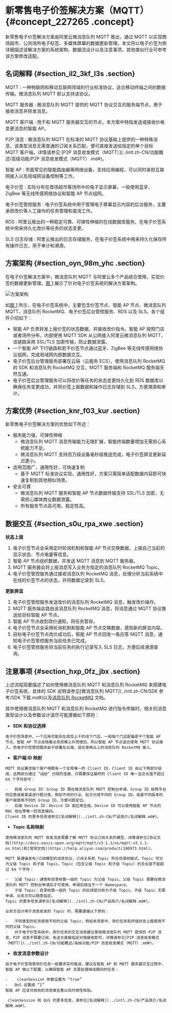 # 新零售电子价签解决方案（MQTT） {#concept_227265 .concept}

新零售电子价签解决方案由阿里云微消息队列 MQTT 推出，通过 MQTT 以实现商场超市、公共场所电子标签、多媒体屏幕的数据更新管理。本文将以电子价签为例详细描述该解决方案的系统架构、数据流设计以及注意事项，其他类似行业可参考该方案修改适配。

## 名词解释 {#section_il2_3kf_l3s .section}

 MQTT
 :   一种物联网和移动互联网领域的行业标准协议，适合移动终端之间的数据传输。微消息队列 MQTT 默认支持该协议。

  MQTT 服务器
 :    微消息队列 MQTT 提供的 MQTT 协议交互的服务端节点，用于接收消息并转发消息。

  MQTT 客户端
 :   用于和 MQTT 服务器交互的节点，本方案中特指发送或接收价格变更消息的智能 AP。

  P2P 消息
 :    微消息队列 MQTT 在标准的 MQTT 协议基础上提供的一种特殊消息，该类型消息无需普通的订阅关系匹配，便可直接发送给指定的单个目标 MQTT 客户端。详情请参见 [P2P 消息收发模式（MQTT）](../intl.zh-CN/功能概述/高级功能/P2P 消息收发模式（MQTT）.md#)。

  智能 AP
 :   市面常见的智能路由器等网络设备，支持应用编程，可以同时承担互联网接入以及局域网设备控制等工作。

  电子价签
 :   实际分布在商场超市等场所中的电子显示屏幕，一般使用蓝牙、ZigBee 等无线传感网络协议和智能 AP 节点组网。

  电子价签管控服务
 :   电子价签系统中用于管理电子屏幕显示内容的后台服务，主要承担改价等人工操作的任务管理和查询工作。

  RDS
 :   阿里云推出的一种稳定可靠、可弹性伸缩的在线数据库服务。在电子价签系统中用来持久化改价等任务的状态变更。

  SLS 日志存储
 :   阿里云推出的日志存储服务，在电子价签系统中用来持久化保存所有操作日志，用于审计和溯源。

 ## 方案架构 {#section_oyn_98m_yhc .section}

在电子价签解决方案中，微消息队列 MQTT 与阿里云多个产品结合使用，实现价签的数据更新管理。[图 1](#fig_59g_5tp_zab) 展示了针对电子价签系统的解决方案架构。

![](images/46288_zh-CN.png "方案架构")

如[图 1](#fig_59g_5tp_zab) 所示，在电子价签系统中，主要包含价签节点、智能 AP 节点、微消息队列 MQTT、消息队列 RocketMQ、电子价签后台管控服务、RDS 以及 SLS。各个组件介绍如下：

-   智能 AP 负责转发上报价签的状态数据，并接收改价指令。智能 AP 按照门店或者场所分布，内部使用 MQTT SDK 从公网接入阿里云微消息队列 MQTT，该链路采用 SSL/TLS 加密传输，防止数据泄露。
-   一个智能 AP 下行链路和若干价签节点通过蓝牙、ZigBee 等无线传感网络协议组网，完成局域网内部数据交互。
-   电子价签后台管理服务部署在云端（云服务 ECS），使用消息队列 RocketMQ 的 SDK 和消息队列 RocketMQ 交互，MQTT 服务端和 RocketMQ 服务端天然互通。
-   电子价签后台管理服务可以将改价等任务的状态变更持久化到 RDS 数据库以确保任务变更成功，并将价签上报数据和操作日志存储到 SLS，方便溯源和审计。

## 方案优势 {#section_knr_f03_kur .section}

新零售电子价签解决方案的优势如下所述：

-   服务能力强，可弹性伸缩
    -    微消息队列 MQTT 消息传输能力无限扩展，智能终端数量增加无需担心系统能力不足。
    -    微消息队列 MQTT 支持百万级设备毫秒级推送完成，电子价签屏显更新延迟更小。
-   适用范围广，通用性好，可快速复制
    -   基于 MQTT 标准协议实现，通用性好，方案只需简单适配数据内容即可快速复制到其他相似场景。
-   安全可靠
    -    微消息队列 MQTT 服务和智能 AP 节点数据传输支持 SSL/TLS 加密，无需担心媒体商业数据泄露。
    -   所有服务节点高可用，稳定性高。

## 数据交互 {#section_s0u_rpa_xwe .section}

 **状态上报** 

1.  电子价签节点会采用定时轮询机制和智能 AP 节点交换数据，上报自己当前的显示状态、节点电量等信息。
2.  智能 AP 节点组织数据，并发送 MQTT 消息到 MQTT 服务器。
3.  MQTT 服务器会将上报消息写入业务方指定的消息队列 RocketMQ Topic。
4.  电子价签管控服务通过接收消息队列 RocketMQ 消息，处理分析当前系统中在线的价签节点的状态，并将数据记录到 SLS。

 **更新屏显** 

1.  电子价签管控服务发送改价的消息队列 RocketMQ 消息，触发改价操作。
2.  MQTT 服务端会路由该消息队列 RocketMQ 消息，将消息通过 MQTT 协议推送给目标智能 AP 节点。
3.  智能 AP 节点收到改价通知，将任务暂存。
4.  电子价签节点会采用轮询机制和智能 AP 节点交换数据，感知新的屏显内容。
5.  目标电子价签节点改价成功后，智能 AP 节点回发一条应答 MQTT 消息，通知电子价签管控服务当前任务已完成。
6.  电子价签管控服务将当前任务的执行记录写入 SLS 日志，方便后续溯源查询。

## 注意事项 {#section_hxp_0fz_jbx .section}

上述流程简要描述了如何使用微消息队列 MQTT 和消息队列 RocketMQ 来搭建电子价签系统，具体的 SDK 说明请参见[微消息队列 MQTT](../intl.zh-CN/SDK 参考/SDK 下载.md#)以及[消息队列 RocketMQ](https://help.aliyun.com/document_detail/114448.html) 文档。

其中使用微消息队列 MQTT 和消息队列 RocketMQ 进行指令传输时，相关的消息类型设计以及参数设计请尽可能遵循如下原则：

-    **SDK 和协议选择** 

    电子价签场景中，一个应用可能存在成百上千的线下门店，一般每个门店配备若干个智能 AP 节点，智能 AP 节点会随着业务规模上升而增加，所以智能 AP 节点适合使用 MQTT 协议接入，而电子价签管控服务由于部署在云端，适合使用云上的消息队列 RocketMQ 接入。

-    **客户端 ID 映射** 

    MQTT 协议要求每个客户端都有一个全局唯一的 Client ID，Client ID 由以下两部分组成，这两部分通过 “@@@” 分隔符连接，只需要保证最终的 Client ID 唯一且总长度不超过 64 个字符即可：

    -   前缀 Group ID：Group ID 需在微消息队列 MQTT 控制台申请。Group ID 按照平台供应商或者渠道进行粗分类，例如不同的行业、批次分成不同的 Group ID，或者不同版本的客户端使用不同的 Group ID，方便问题定位。
    -   后缀 Device ID：Device ID 由应用生成。Device ID 可以使用智能 AP 节点的 MAC 地址等唯一性信息编码。
    Client ID 的更多信息请参见[名词解释](../intl.zh-CN/产品简介/名词解释.md#)。

-    **Topic 名称映射** 

    使用微消息队列 MQTT 收发消息需要了解 MQTT 协议订阅关系的模型，详情请参见[协议文档](http://docs.oasis-open.org/mqtt/mqtt/v3.1.1/os/mqtt-v3.1.1-os.html)和[官网文档](https://help.aliyun.com/product/100973.html)。

    MQTT 是遵循发布/订阅模型的消息协议，订阅关系和 Topic 符合目录树格式，Topic 可分为父级 Topic 和子级 Topic，Topic（包含父级 Topic 和子级 Topic）的总长度不能超过 64 个字符：

    -   父级 Topic：通常称目录树第一级的 Topic 为父级 Topic。父级 Topic 需要在微消息队列 MQTT 控制台申请后才可使用，申请后相当于一个 Namespace。
    -   子级 Topic：目录树第一级的 Topic 的后续部分称为子级 Topic。子级 Topic 无需申请，业务方可以随意指定。
    Topic 的更多信息请参见[名词解释](../intl.zh-CN/产品简介/名词解释.md#)。

    业务方设计用于消息收发的 Topic 时，需要遵循以下原则：

    -   不同类型的任务使用不同的父级 Topic，例如本场景中，改价任务和终端状态上报使用不同的父级 Topic。
    -   对于电子价签系统中，改价任务的交互消息建议使用微消息队列 MQTT 提供的 P2P 消息，P2P 消息不需要订阅，发送方直接指定对端接收即可，详情请参见[P2P 消息收发模式（MQTT）](../intl.zh-CN/功能概述/高级功能/P2P 消息收发模式（MQTT）.md#)。
-    **收发消息参数设计** 

    由于电子价签场景改价任务一般要求实时推送，建议在智能 AP 和 MQTT 服务器交互过程中，智能 AP 做以下配置，以确保智能 AP 无需处理掉线期间的任务：

    -    cleanSession 参数设置为 “true”
    -   QoS 设置成 “1”
    智能 AP 应该对收到的消息做去重以及时效性校验。

     cleanSession 和 QoS 的更多信息，请参见[名词解释](../intl.zh-CN/产品简介/名词解释.md#)。



